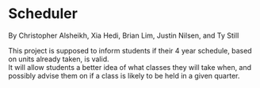 
# Scheduler

By Christopher Alsheikh, Xia Hedi, Brian Lim, Justin Nilsen, and Ty Still  

This project is supposed to inform students if their 4 year schedule, based on units already taken, is valid.  
It will allow students a better idea of what classes they will take when, and possibly advise them on if a class is likely to be held in a given quarter.  
